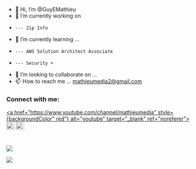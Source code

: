 - 👋 Hi, I’m @GuyEMathieu
- 👀 I’m currently working on
-     --- Zip Info
- 🌱 I’m currently learning ...
-     --- AWS Solution Architect Associate
-     --- Security +
- 💞️ I’m looking to collaborate on ...
- 📫 How to reach me ... mathieumedia2@gmail.com

### Connect with me:
[<a href="https://www.youtube.com/channel/mathieumedia"  style={backgroundColor" red"} alt="youtube" target="_blank" ref="noreferer"><img align="left" alt="Youtube" width="22px" src="https://cdn.jsdelivr.net/npm/simple-icons@v3/icons/youtube.svg" /></a>][youtube]
[<a href="https://instagram.com/mathieumedia.official" alt="instagram" target="_blank" ref="noreferer"><img align="left" alt="Instagram" width="22px" src="https://cdn.jsdelivr.net/npm/simple-icons@v3/icons/instagram.svg" /></a>][instagram]

<br />
<br />
<!---
GuyEMathieu/GuyEMathieu is a ✨ special ✨ repository because its `README.md` (this file) appears on your GitHub profile.
You can click the Preview link to take a look at your changes.
--->
<p><img align="center" src="http://github-readme-stats.vercel.app/api/top-langs?username=mathieumedia&show_icons=true&locale=en&layount=compact&theme=gotham" /> </p>

<p><img align="center" src="http://github-readme-stats.vercel.app/api?username=mathieumedia&show_icons=true&theme=gotham" /> </p>



[youtube]: https://www.youtube.com/channel/mathieumedia
[instagram]: https://www.instagram.com/mathieumedia.official/
